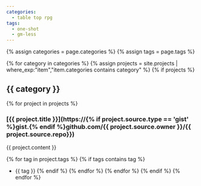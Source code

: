 ```yaml
---
categories:
  - table top rpg
tags:
  - one-shot
  - gm-less
---
```

{% assign categories = page.categories %}
{% assign tags = page.tags %}

{% for category in categories %}
{% assign projects = site.projects | where_exp:"item","item.categories contains category" %}
{% if projects %}
## {{ category }}


{% for project in projects %}
### [{{ project.title }}](https://{% if project.source.type == 'gist' %}gist.{% endif %}github.com/{{ project.source.owner }}/{{ project.source.repo}})


{{ project.content }}


{% for tag in project.tags %}
{% if tags contains tag %}
* {{ tag }}
{% endif %}
{% endfor %}
{% endfor %}
{% endif %}
{% endfor %}
